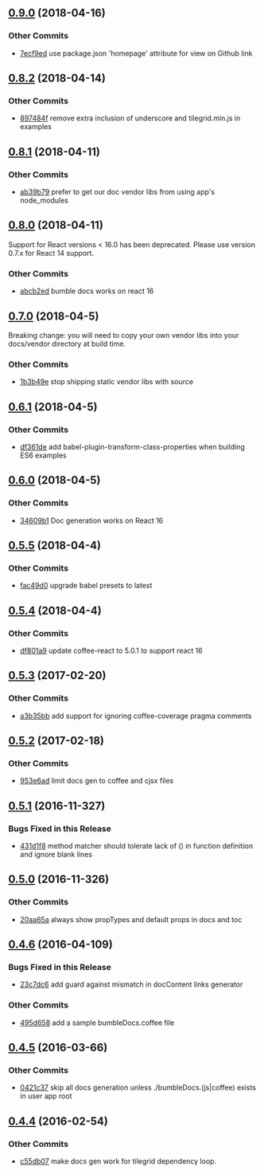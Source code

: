 ## [0.9.0](https://github.com/littlebee/bumble-docs.git/compare/0.8.2...0.9.0) (2018-04-16)


### Other Commits
* [7ecf9ed](https://github.com/littlebee/bumble-docs.git/commit/7ecf9ed143533df7864d7baaf63facfd1fa91788) use package.json 'homepage' attribute for view on Github link

## [0.8.2](https://github.com/littlebee/bumble-docs.git/compare/0.8.1...0.8.2) (2018-04-14)


### Other Commits
* [897484f](https://github.com/littlebee/bumble-docs.git/commit/897484f4dcd0584afcbf3bbba9e030ff8d564d21) remove extra inclusion of underscore and tilegrid.min.js in examples

## [0.8.1](https://github.com/littlebee/bumble-docs.git/compare/0.8.0...0.8.1) (2018-04-11)


### Other Commits
* [ab39b79](https://github.com/littlebee/bumble-docs.git/commit/ab39b79204542ca89c9b23b4928bf2d88f016640) prefer to get our doc vendor libs from using app's node_modules

## [0.8.0](https://github.com/littlebee/bumble-docs.git/compare/0.7.0...0.8.0) (2018-04-11)
Support for React versions < 16.0 has been deprecated.  Please use version 0.7.x  for React 14 support.

### Other Commits
* [abcb2ed](https://github.com/littlebee/bumble-docs.git/commit/abcb2edaac9fca728cac48c80cb136447728c268) bumble docs works on react 16

## [0.7.0](https://github.com/littlebee/bumble-docs.git/compare/0.6.1...0.7.0) (2018-04-5)
Breaking change:   you will need to copy your own vendor libs into your docs/vendor  directory at build time.

### Other Commits
* [1b3b49e](https://github.com/littlebee/bumble-docs.git/commit/1b3b49ec5c54726f47738ab26b319f7bcbe24666) stop shipping static vendor libs with source

## [0.6.1](https://github.com/littlebee/bumble-docs.git/compare/0.6.0...0.6.1) (2018-04-5)


### Other Commits
* [df361de](https://github.com/littlebee/bumble-docs.git/commit/df361de2cde5c5c7c9e151cba256055e19676949) add babel-plugin-transform-class-properties when building ES6 examples

## [0.6.0](https://github.com/littlebee/bumble-docs.git/compare/0.5.5...0.6.0) (2018-04-5)


### Other Commits
* [34609b1](https://github.com/littlebee/bumble-docs.git/commit/34609b1369a85417be96b3a3e560081e7f30ca31) Doc generation works on React 16

## [0.5.5](https://github.com/littlebee/bumble-docs.git/compare/0.5.4...0.5.5) (2018-04-4)


### Other Commits
* [fac49d0](https://github.com/littlebee/bumble-docs.git/commit/fac49d0c84263d64520798112e708b98b5b91d08) upgrade babel presets to latest

## [0.5.4](https://github.com/littlebee/bumble-docs.git/compare/0.5.3...0.5.4) (2018-04-4)


### Other Commits
* [df801a9](https://github.com/littlebee/bumble-docs.git/commit/df801a97bedfd41105556b0759591c2a4845d89c) update coffee-react to 5.0.1 to support react 16

## [0.5.3](https://github.com/littlebee/bumble-docs.git/compare/0.5.2...0.5.3) (2017-02-20)


### Other Commits
* [a3b35bb](https://github.com/littlebee/bumble-docs.git/commit/a3b35bb1f361062e747ffdde186dcb45de53289c) add support for ignoring coffee-coverage pragma comments

## [0.5.2](https://github.com/littlebee/bumble-docs.git/compare/0.5.1...0.5.2) (2017-02-18)


### Other Commits
* [953e6ad](https://github.com/littlebee/bumble-docs.git/commit/953e6ad7da431657a4b071bc672395657f5c9cda) limit docs gen to coffee and cjsx files

## [0.5.1](https://github.com/littlebee/bumble-docs.git/compare/0.5.0...0.5.1) (2016-11-327)


### Bugs Fixed in this Release
* [431d1f8](https://github.com/littlebee/bumble-docs.git/commit/431d1f847f5e2c0de6143807aa577581f56e9e2c)  method matcher should tolerate lack of () in function definition and ignore blank lines

## [0.5.0](https://github.com/littlebee/bumble-docs.git/compare/0.4.6...0.5.0) (2016-11-326)


### Other Commits
* [20aa65a](https://github.com/littlebee/bumble-docs.git/commit/20aa65a65acddfdc24927aec7ab8f65e5f562113) always show propTypes and default props in docs and toc

## [0.4.6](https://github.com/littlebee/bumble-docs.git/compare/0.4.5...0.4.6) (2016-04-109)


### Bugs Fixed in this Release
* [23c7dc6](https://github.com/littlebee/bumble-docs.git/commit/23c7dc61438f5908a934cd4f33edd2333eec2b89)  add guard against mismatch in docContent links generator

### Other Commits
* [495d658](https://github.com/littlebee/bumble-docs.git/commit/495d65847e8f00902fb5ecd9b4c824020fd0de59) add a sample bumbleDocs.coffee file

## [0.4.5](https://github.com/littlebee/bumble-docs.git/compare/0.4.4...0.4.5) (2016-03-66)


### Other Commits
* [0421c37](https://github.com/littlebee/bumble-docs.git/commit/0421c37c8318dc6a38dd80a34add30c24d617e40) skip all docs generation unless ./bumbleDocs.(js|coffee) exists in user app root

## [0.4.4](https://github.com/littlebee/bumble-docs.git/compare/0.0.0...0.4.4) (2016-02-54)


### Other Commits
* [c55db07](https://github.com/littlebee/bumble-docs.git/commit/c55db07b1b0866bd04db74f6bec86a12113e393c) make docs gen work for tilegrid dependency loop.
